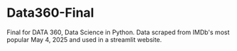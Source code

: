 # Data360-Final
Final for DATA 360, Data Science in Python. Data scraped from IMDb's most popular May 4, 2025 and used in a streamlit website.
